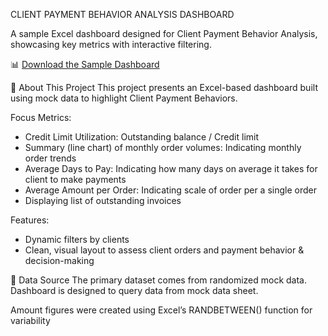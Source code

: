 CLIENT PAYMENT BEHAVIOR ANALYSIS DASHBOARD

A sample Excel dashboard designed for Client Payment Behavior Analysis, showcasing key metrics with interactive filtering.

📊 [Download the Sample Dashboard](.Client_Payment_Behavior_Analysis(DashBoard).xlsx)

📁 About This Project
This project presents an Excel-based dashboard built using mock data to highlight Client Payment Behaviors.

Focus Metrics:

- Credit Limit Utilization: Outstanding balance / Credit limit
- Summary (line chart) of monthly order volumes: Indicating monthly order trends
- Average Days to Pay: Indicating how many days on average it takes for client to make payments
- Average Amount per Order: Indicating scale of order per a single order
- Displaying list of outstanding invoices

Features:

- Dynamic filters by clients
- Clean, visual layout to assess client orders and payment behavior & decision-making

📄 Data Source
The primary dataset comes from randomized mock data.
Dashboard is designed to query data from mock data sheet.

Amount figures were created using Excel’s RANDBETWEEN() function for variability
